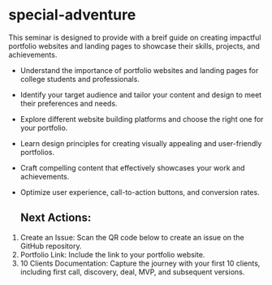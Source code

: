 # special-adventure

This seminar is designed to provide with a breif guide on creating impactful portfolio websites and landing pages to showcase their skills, projects, and achievements. 

- Understand the importance of portfolio websites and landing pages for college students and professionals.
- Identify your target audience and tailor your content and design to meet their preferences and needs.
- Explore different website building platforms and choose the right one for your portfolio.
- Learn design principles for creating visually appealing and user-friendly portfolios.
- Craft compelling content that effectively showcases your work and achievements.
- Optimize user experience, call-to-action buttons, and conversion rates.

  ## Next Actions:
  
1. Create an Issue: Scan the QR code below to create an issue on the GitHub repository.
2. Portfolio Link: Include the link to your portfolio website.
3. 10 Clients Documentation: Capture the journey with your first 10 clients, including first call, discovery, deal, MVP, and subsequent versions.
